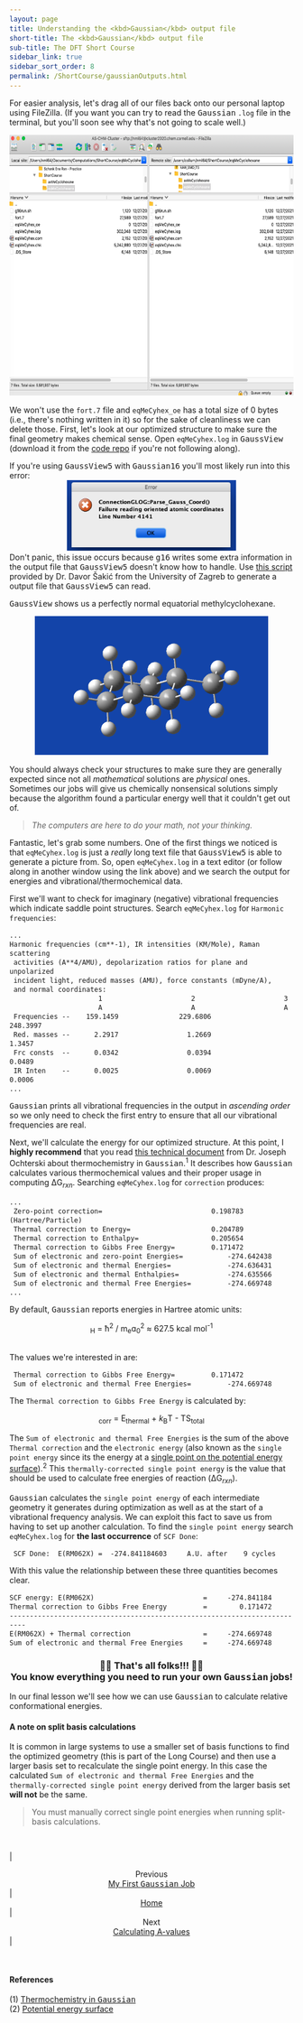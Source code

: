```yaml
---
layout: page
title: Understanding the <kbd>Gaussian</kbd> output file
short-title: The <kbd>Gaussian</kbd> output file
sub-title: The DFT Short Course
sidebar_link: true
sidebar_sort_order: 8
permalink: /ShortCourse/gaussianOutputs.html
---
```


For easier analysis, let's drag all of our files back onto our personal laptop using FileZilla. (If you want you can try to read the <kbd>Gaussian</kbd> `.log` file in the terminal, but you'll soon see why that's not going to scale well.)

<center>
    <img src="/assets/7_1.png" width="641.5" height="462.5">
</center>

We won't use the `fort.7` file and `eqMeCyhex_oe` has a total size of 0 bytes (i.e., there's nothing written in it) so for the sake of cleanliness we can delete those. First, let's look at our optimized structure to make sure the final geometry makes chemical sense. Open `eqMeCyhex.log` in <kbd>GaussView</kbd> (download it from the [code repo](https://github.com/thisisntnathan/dftShortCourseFiles/blob/370b1efe3fbc332fc7beef72050ffe52b357fcf5/eqMeCyclohexane/eqMeCyhex.log) if you're not following along).  

<div class="message">
    If you're using <kbd>GaussView5</kbd> with <kbd>Gaussian16</kbd> you'll most likely run into this error:
        <center>
            <img src="/assets/GLOG_Parse_Error.png" width="300" height="124.5">
        </center>
    Don't panic, this issue occurs because <kbd>g16</kbd> writes some extra information in the output file that <kbd>GaussView5</kbd> doesn't know how to handle. Use <a href="https://gist.github.com/thisisntnathan/2aab4e51f1887c2e41feb71b081d5a7f">this script</a> provided by Dr. Davor Šakić from the University of Zagreb to generate a output file that <kbd>GaussView5</kbd> can read.
</div>

<kbd>GaussView</kbd> shows us a perfectly normal equatorial methylcyclohexane.

<center>
    <img src="/assets/eqMeCyhex.png" width="414.6" height="246.6">
</center>

You should always check your structures to make sure they are generally expected since not all *mathematical* solutions are *physical* ones. Sometimes our jobs will give us chemically nonsensical solutions simply because the algorithm found a particular energy well that it couldn't get out of.  

>*The computers are here to do your math, not your thinking.*

Fantastic, let's grab some numbers. One of the first things we noticed is that `eqMeCyhex.log` is just a *really* long text file that <kbd>GaussView5</kbd> is able to generate a picture from. So, open `eqMeCyhex.log` in a text editor (or follow along in another window using the link above) and we search the output for energies and vibrational/thermochemical data.  

First we'll want to check for imaginary (negative) vibrational frequencies which indicate saddle point structures. Search `eqMeCyhex.log` for `Harmonic frequencies`:

<!-- markdownlint-disable MD040 -->
```
...
Harmonic frequencies (cm**-1), IR intensities (KM/Mole), Raman scattering
 activities (A**4/AMU), depolarization ratios for plane and unpolarized
 incident light, reduced masses (AMU), force constants (mDyne/A),
 and normal coordinates:
                      1                      2                      3
                      A                      A                      A
 Frequencies --    159.1459               229.6806               248.3997
 Red. masses --      2.2917                 1.2669                 1.3457
 Frc consts  --      0.0342                 0.0394                 0.0489
 IR Inten    --      0.0025                 0.0069                 0.0006
...
```
<!-- markdownlint-enable MD040 -->

<kbd>Gaussian</kbd> prints all vibrational frequencies in the output in *ascending order* so we only need to check the first entry to ensure that all our vibrational frequencies are real.  

Next, we'll calculate the energy for our optimized structure. At this point, I **highly recommend** that you read [this technical document](https://gaussian.com/thermo/) from Dr. Joseph Ochterski about thermochemistry in <kbd>Gaussian</kbd>.<sup>1</sup> It describes how <kbd>Gaussian</kbd> calculates various thermochemical values and their proper usage in computing ΔG<sub>*rxn*</sub>. Searching `eqMeCyhex.log` for `correction` produces:

<!-- markdownlint-disable MD040 -->
```
...
 Zero-point correction=                           0.198783 (Hartree/Particle)
 Thermal correction to Energy=                    0.204789
 Thermal correction to Enthalpy=                  0.205654
 Thermal correction to Gibbs Free Energy=         0.171472
 Sum of electronic and zero-point Energies=           -274.642438
 Sum of electronic and thermal Energies=              -274.636431
 Sum of electronic and thermal Enthalpies=            -274.635566
 Sum of electronic and thermal Free Energies=         -274.669748
...
```
<!-- markdownlint-enable MD040 -->

By default, <kbd>Gaussian</kbd> reports energies in Hartree atomic units:  
<center>
    <math>
        1 E<sub>H</sub> =  ħ<sup>2</sup> / m<sub>e</sub>ɑ<sub>0</sub><sup>2</sup> ≈ 627.5 kcal mol<sup>-1</sup>
    </math>
</center>

<br>

The values we're interested in are:

<!-- markdownlint-disable MD040 -->
```
 Thermal correction to Gibbs Free Energy=         0.171472
 Sum of electronic and thermal Free Energies=         -274.669748
```
<!-- markdownlint-enable MD040 -->

The `Thermal correction to Gibbs Free Energy` is calculated by:
<center>
    <math>
        G<sub>corr</sub> = E<sub>thermal</sub> + <i>k</i><sub>B</sub>T - TS<sub>total</sub>
    </math>
</center>
  
The `Sum of electronic and thermal Free Energies` is the sum of the above `Thermal correction` and the `electronic energy` (also known as the `single point energy` since its the energy at a [single point on the potential energy surface](https://en.wikipedia.org/wiki/Potential_energy_surface)).<sup>2</sup> This `thermally-corrected single point energy` is the value that should be used to calculate free energies of reaction (ΔG<sub>*rxn*</sub>).

<kbd>Gaussian</kbd> calculates the `single point energy` of each intermediate geometry it generates during optimization as well as at the start of a vibrational frequency analysis. We can exploit this fact to save us from having to set up another calculation. To find the `single point energy` search `eqMeCyhex.log` for **the last occurrence** of `SCF Done`:

<!-- markdownlint-disable MD040 -->
```
 SCF Done:  E(RM062X) =  -274.841184603     A.U. after    9 cycles
```
<!-- markdownlint-enable MD040 -->

With this value the relationship between these three quantities becomes clear.

<!-- markdownlint-disable MD040 -->
```
SCF energy: E(RM062X)                           =     -274.841184
Thermal correction to Gibbs Free Energy         =        0.171472
--------------------------------------------------------------------------
E(RM062X) + Thermal correction                  =     -274.669748
Sum of electronic and thermal Free Energies     =     -274.669748
```
<!-- markdownlint-enable MD040 -->

### <center> 🎉🎉 That's all folks!!! 🍾🍾 <br> You know everything you need to run your own <kbd>Gaussian</kbd> jobs! </center>

In our final lesson we'll see how we can use <kbd>Gaussian</kbd> to calculate relative conformational energies.  

#### A note on split basis calculations

It is common in large systems to use a smaller set of basis functions to find the optimized geometry (this is part of the Long Course) and then use a larger basis set to recalculate the single point energy. In this case the calculated `Sum of electronic and thermal Free Energies` and the `thermally-corrected single point energy` derived from the larger basis set **will not** be the same.  

>You must manually correct single point energies when running split-basis calculations.  

<br />

| <center>Previous<br><a href="/dftCourse/ShortCourse/firstJob.html">My First <kbd>Gaussian</kbd> Job</a></center> | <center><a href="/dftCourse/Introduction.html">Home</a></center> | <center>Next<br><a href="/dftCourse/ShortCourse/aValues.html">Calculating A-values</a></center> |

<br>

#### References

(1) [Thermochemistry in <kbd>Gaussian</kbd>](https://gaussian.com/thermo/)  
(2) [Potential energy surface](https://en.wikipedia.org/wiki/Potential_energy_surface)  
